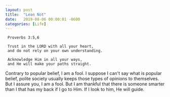 ```yaml
---
layout: post
title:  "Lean Not"
date:   2019-08-06 00:00:01 -0600
categories: [Life]
---
```


     Proverbs 3:5,6
     
     Trust in the LORD with all your heart,
     and do not rely on your own understanding.
     
     Acknowledge Him in all your ways,
     and He will make your paths straight.

Contrary to popular belief, I am a fool. I suppose I can't say what is popular belief, polite society usually keeps those types of opinions to themselves. But I assure you, I am a fool. But I am thankful that there is someone smarter than I that has my back if I go to Him. If I look to him, He will guide.
